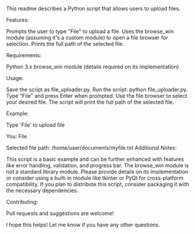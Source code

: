 This readme describes a Python script that allows users to upload files.

Features:

Prompts the user to type "File" to upload a file.
Uses the browse_win module (assuming it's a custom module) to open a file browser for selection.
Prints the full path of the selected file.

Requirements:

Python 3.x
browse_win module (details required on its implementation)

Usage:

Save the script as file_uploader.py.
Run the script: python file_uploader.py.
Type "File" and press Enter when prompted.
Use the file browser to select your desired file.
The script will print the full path of the selected file.

Example:

Type 'File' to upload file

You: File

Selected file path: /home/user/documents/myfile.txt
Additional Notes:

This script is a basic example and can be further enhanced with features like error handling, validation, and progress bar.
The browse_win module is not a standard library module. Please provide details on its implementation or consider using a built-in module like tkinter or PyQt for cross-platform compatibility.
If you plan to distribute this script, consider packaging it with the necessary dependencies.


Contributing:

Pull requests and suggestions are welcome!

I hope this helps! Let me know if you have any other questions.

